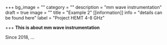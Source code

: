 +++
bg_image = ""
category = ""
description = "mm wave instrumentation"
draft = true
image = ""
title = "Example 2"
[[information]]
info = "details can be found here"
label = "Project HEMT 4-8 GHz"

+++
**This is about mm wave instrumentation**

Since 2018, ...